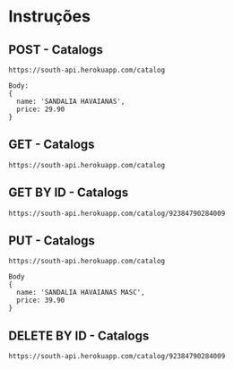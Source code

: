 # Instruções

## POST - Catalogs
````
https://south-api.herokuapp.com/catalog

Body:
{
  name: 'SANDALIA HAVAIANAS',
  price: 29.90
}
`````
## GET - Catalogs
````
https://south-api.herokuapp.com/catalog
````
## GET BY ID - Catalogs
````
https://south-api.herokuapp.com/catalog/92384790284009
`````

## PUT - Catalogs
````
https://south-api.herokuapp.com/catalog

Body 
{
  name: 'SANDALIA HAVAIANAS MASC',
  price: 39.90
}
`````
## DELETE BY ID - Catalogs
````
https://south-api.herokuapp.com/catalog/92384790284009
````